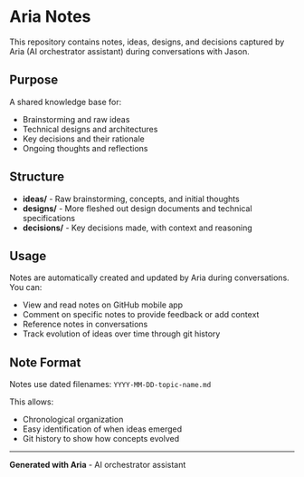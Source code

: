 # Aria Notes

This repository contains notes, ideas, designs, and decisions captured by Aria (AI orchestrator assistant) during conversations with Jason.

## Purpose

A shared knowledge base for:
- Brainstorming and raw ideas
- Technical designs and architectures
- Key decisions and their rationale
- Ongoing thoughts and reflections

## Structure

- **ideas/** - Raw brainstorming, concepts, and initial thoughts
- **designs/** - More fleshed out design documents and technical specifications
- **decisions/** - Key decisions made, with context and reasoning

## Usage

Notes are automatically created and updated by Aria during conversations. You can:
- View and read notes on GitHub mobile app
- Comment on specific notes to provide feedback or add context
- Reference notes in conversations
- Track evolution of ideas over time through git history

## Note Format

Notes use dated filenames: `YYYY-MM-DD-topic-name.md`

This allows:
- Chronological organization
- Easy identification of when ideas emerged
- Git history to show how concepts evolved

---

**Generated with Aria** - AI orchestrator assistant
